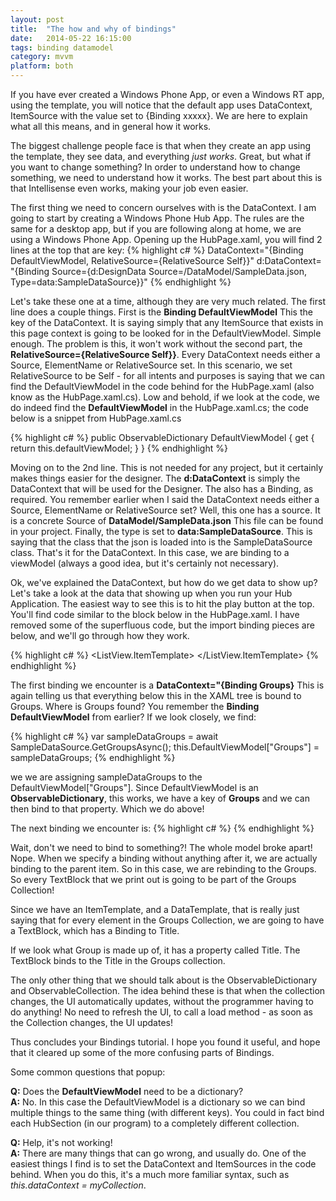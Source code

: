 ```yaml
---
layout: post
title:  "The how and why of bindings"
date:   2014-05-22 16:15:00
tags: binding datamodel
category: mvvm
platform: both
---
```


If you have ever created a Windows Phone App, or even a Windows RT app, using the template, you will notice that the default app uses DataContext, ItemSource with the value set to {Binding xxxxx}.  We are here to explain what all this means, and in general how it works.

The biggest challenge people face is that when they create an app using the template, they see data, and everything *just works*.  Great, but what if you want to change something?  In order to understand how to change something, we need to understand how it works.  The best part about this is that Intellisense even works, making your job even easier.

The first thing we need to concern ourselves with is the DataContext. I am going to start by creating a Windows Phone Hub App.  The rules are the same for a desktop app, but if you are following along at home, we are using a Windows Phone App.  Opening up the HubPage.xaml, you will find 2 lines at the top that are key:
{% highlight c# %}
DataContext="{Binding DefaultViewModel, RelativeSource={RelativeSource Self}}"
d:DataContext=
    "{Binding Source={d:DesignData Source=/DataModel/SampleData.json, Type=data:SampleDataSource}}"
{% endhighlight %}

Let's take these one at a time, although they are very much related.  The first line does a couple things.  First is the **Binding DefaultViewModel** This the key of the DataContext.  It is saying simply that any ItemSource that exists in this page context is going to be looked for in the DefaultViewModel.  Simple enough.  The problem is this, it won't work without the second part, the **RelativeSource={RelativeSource Self}}**.  Every DataContext needs either a Source, ElementName or RelativeSource set.  In this scenario, we set RelativeSource to be Self - for all intents and purposes is saying that we can find the DefaultViewModel in the code behind for the HubPage.xaml (also know as the HubPage.xaml.cs).  Low and behold, if we look at the code, we do indeed find the **DefaultViewModel** in the HubPage.xaml.cs; the code below is a snippet from HubPage.xaml.cs

{% highlight c# %}
public ObservableDictionary DefaultViewModel
{
    get { return this.defaultViewModel; }
}
{% endhighlight %}

Moving on to the 2nd line.  This is not needed for any project, but it certainly makes things easier for the designer.  The **d:DataContext** is simply the DataContext that will be used for the Designer.  The also has a Binding, as required.  You remember earlier when I said the DataContext needs either a Source, ElementName or RelativeSource set?  Well, this one has a source.  It is a concrete Source of **DataModel/SampleData.json** This file can be found in your project.  Finally, the type is set to **data:SampleDataSource**.  This is saying that the class that the json is loaded into is the SampleDataSource class.  That's it for the DataContext.  In this case, we are binding to a viewModel (always a good idea, but it's certainly not necessary).

Ok, we've explained the DataContext, but how do we get data to show up?  Let's take a look at the data that showing up when you run your Hub Application.  The easiest way to see this is to hit the play button at the top.  You'll find code similar to the block below in the HubPage.xaml.  I have removed some of the superfluous code, but the import binding pieces are below, and we'll go through how they work.

{% highlight c# %}
<HubSection x:Uid="HubSection1" Header="SECTION 1" DataContext="{Binding Groups}">
    <DataTemplate>
        <ListView ItemsSource="{Binding}">
            <ListView.ItemTemplate>
                <DataTemplate>
                    <StackPanel>
                        <TextBlock Text="{Binding Title}" />
                    </StackPanel>
                </DataTemplate>
            </ListView.ItemTemplate>
        </ListView>
    </DataTemplate>
</HubSection>
{% endhighlight %}

The first binding we encounter is a **DataContext="{Binding Groups}** This is again telling us that everything below this in the XAML tree is bound to Groups.  Where is Groups found?  You remember the **Binding DefaultViewModel** from earlier?  If we look closely, we find:

{% highlight c# %}
var sampleDataGroups = await SampleDataSource.GetGroupsAsync();
this.DefaultViewModel["Groups"] = sampleDataGroups; 
{% endhighlight %}

we we are assigning sampleDataGroups to the DefaultViewModel["Groups"].  Since DefaultViewModel is an **ObservableDictionary**, this works, we have a key of **Groups** and we can then bind to that property.  Which we do above!

The next binding we encounter is:
{% highlight c# %}
<ListView ItemsSource="{Binding}">
{% endhighlight %}

Wait, don't we need to bind to something?!  The whole model broke apart!  Nope.  When we specify a binding without anything after it, we are actually binding to the parent item.  So in this case, we are rebinding to the Groups.  So every TextBlock that we print out is going to be part of the Groups Collection!

Since we have an ItemTemplate, and a DataTemplate, that is really just saying that for every element in the Groups Collection, we are going to have a TextBlock, which has a Binding to Title.

If we look what Group is made up of, it has a property called Title.  The TextBlock binds to the Title in the Groups collection.

The only other thing that we should talk about is the ObservableDictionary and ObservableCollection.  The idea behind these is that when the collection changes, the UI automatically updates, without the programmer having to do anything!  No need to refresh the UI, to call a load method - as soon as the Collection changes, the UI updates!

Thus concludes your Bindings tutorial.  I hope you found it useful, and hope that it cleared up some of the more confusing parts of Bindings.

Some common questions that popup:

**Q:** Does the **DefaultViewModel** need to be a dictionary?<br/>
**A:** No. In this case the DefaultViewModel is a dictionary so we can bind multiple things to the same thing (with different keys).  You could in fact bind each HubSection (in our program) to a completely different collection.

**Q:** Help, it's not working!<br/>
**A:** There are many things that can go wrong, and usually do.  One of the easiest things I find is to set the DataContext and ItemSources in the code behind.  When you do this, it's a much more familiar syntax, such as *this.dataContext = myCollection*.
